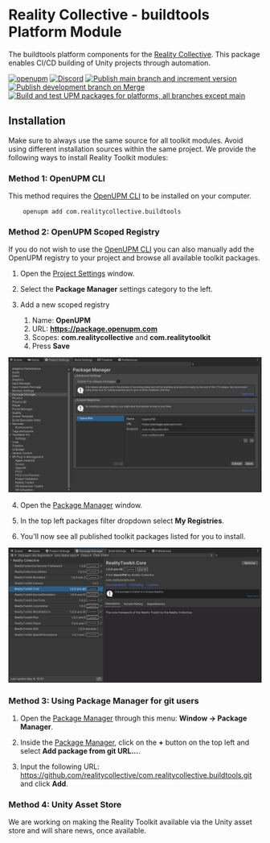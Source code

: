 # Reality Collective - buildtools Platform Module

The buildtools platform components for the [Reality Collective](https://realityCollective.io). This package enables CI/CD building of Unity projects through automation.

[![openupm](https://img.shields.io/npm/v/com.realitycollective.buildtools?label=openupm&registry_uri=https://package.openupm.com)](https://openupm.com/packages/com.realitycollective.buildtools/) [![Discord](https://img.shields.io/discord/597064584980987924.svg?label=&logo=discord&logoColor=ffffff&color=7389D8&labelColor=6A7EC2)](https://discord.gg/hF7TtRCFmB)
[![Publish main branch and increment version](https://github.com/realitycollective/com.realitycollective.buildtools/actions/workflows/main-publish.yml/badge.svg)](https://github.com/realitycollective/com.realitycollective.buildtools/actions/workflows/main-publish.yml)
[![Publish development branch on Merge](https://github.com/realitycollective/com.realitycollective.buildtools/actions/workflows/development-publish.yml/badge.svg)](https://github.com/realitycollective/com.realitycollective.buildtools/actions/workflows/development-publish.yml)
[![Build and test UPM packages for platforms, all branches except main](https://github.com/realitycollective/com.realitycollective.buildtools/actions/workflows/development-buildandtestupmrelease.yml/badge.svg)](https://github.com/realitycollective/com.realitycollective.buildtools/actions/workflows/development-buildandtestupmrelease.yml)

## Installation

Make sure to always use the same source for all toolkit modules. Avoid using different installation sources within the same project. We provide the following ways to install Reality Toolkit modules:

### Method 1: OpenUPM CLI

This method requires the [OpenUPM CLI](https://openupm.com/#get-started-with-cli-optional) to be installed on your computer.

```text
    openupm add com.realitycollective.buildtools
```

### Method 2: OpenUPM Scoped Registry

If you do not wish to use the [OpenUPM CLI](https://openupm.com/#get-started-with-cli-optional) you can also manually add the OpenUPM registry to your project and browse all available toolkit packages.

1. Open the [Project Settings](https://docs.unity3d.com/Manual/comp-ManagerGroup.html) window.
   
2. Select the **Package Manager** settings category to the left.
   
3. Add a new scoped registry
   1. Name: **OpenUPM**
   2. URL: **https://package.openupm.com**
   3. Scopes: **com.realitycollective** and **com.realitytoolkit**
   4. Press **Save** 

![Add Scoped Registry](https://github.com/realitycollective/realitycollective.logo/blob/main/RealityToolkit/ReadmeAssets/add-scoped-registry.png?raw=true)

4. Open the [Package Manager](https://docs.unity3d.com/Manual/Packages.html) window.
   
5. In the top left packages filter dropdown select **My Registries**.
   
6. You'll now see all published toolkit packages listed for you to install.

![Add Scoped Registry](https://github.com/realitycollective/realitycollective.logo/blob/main/RealityToolkit/ReadmeAssets/package-manager-registry.png?raw=true)

### Method 3: Using Package Manager for git users

1. Open the [Package Manager](https://docs.unity3d.com/Manual/Packages.html) through this menu: **Window -> Package Manager**.

2. Inside the [Package Manager](https://docs.unity3d.com/Manual/Packages.html), click on the **+** button on the top left and select **Add package from git URL...**.

3. Input the following URL: https://github.com/realitycollective/com.realitycollective.buildtools.git and click **Add**.

### Method 4: Unity Asset Store

We are working on making the Reality Toolkit available via the Unity asset store and will share news, once available.